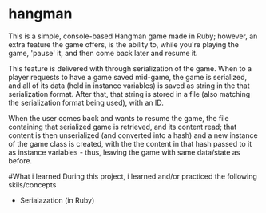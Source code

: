 # hangman
This is a simple, console-based Hangman game made in Ruby; however, an extra 
feature the game offers, is the ability to, while you're playing the game,
'pause' it, and then come back later and resume it.

This feature is delivered with through serialization of the game.
When to a player requests to have a game saved mid-game, the game is
serialized, and all of its data (held in instance variables) is saved as string
in the that serialization format.
After that, that string is stored in a file (also matching the serialization 
format being used), with an ID.

When the user comes back and wants to resume the game, the file containing that
serialized game is retrieved, and its content read; that content is then
unserialized (and converted into a hash) and a new instance of the game class
is created, with the the content in that hash passed to it as instance variables -
thus, leaving the game with same data/state as before.   

#What i learned
During this project, i learned and/or practiced the following skils/concepts
- Serialazation (in Ruby)